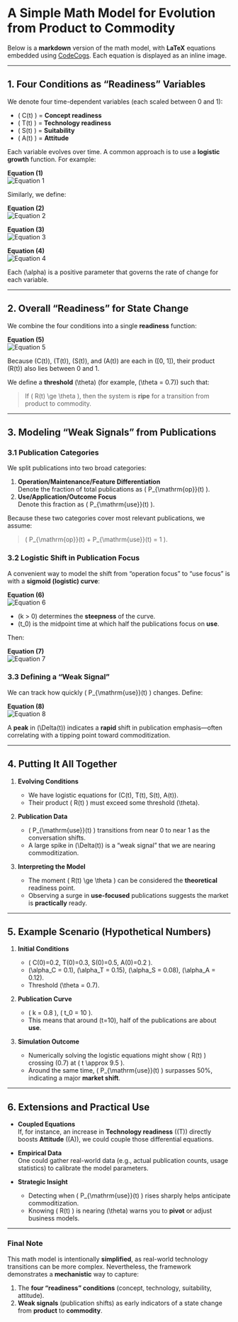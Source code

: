 # A Simple Math Model for Evolution from Product to Commodity

Below is a **markdown** version of the math model, with **LaTeX** equations embedded using [CodeCogs](https://latex.codecogs.com). Each equation is displayed as an inline image.

---

## 1. Four Conditions as “Readiness” Variables

We denote four time-dependent variables (each scaled between 0 and 1):

- \( C(t) \) = **Concept readiness**  
- \( T(t) \) = **Technology readiness**  
- \( S(t) \) = **Suitability**  
- \( A(t) \) = **Attitude**  

Each variable evolves over time. A common approach is to use a **logistic growth** function. For example:

**Equation (1)**  
![Equation 1](https://latex.codecogs.com/png.latex?\dpi{110}\frac{dC}{dt}%20=%20\alpha_{C}C(t)\bigl(1%20-%20C(t)\bigr))

Similarly, we define:

**Equation (2)**  
![Equation 2](https://latex.codecogs.com/png.latex?\dpi{110}\frac{dT}{dt}%20=%20\alpha_{T}T(t)\bigl(1%20-%20T(t)\bigr))

**Equation (3)**  
![Equation 3](https://latex.codecogs.com/png.latex?\dpi{110}\frac{dS}{dt}%20=%20\alpha_{S}S(t)\bigl(1%20-%20S(t)\bigr))

**Equation (4)**  
![Equation 4](https://latex.codecogs.com/png.latex?\dpi{110}\frac{dA}{dt}%20=%20\alpha_{A}A(t)\bigl(1%20-%20A(t)\bigr))

Each \(\alpha\) is a positive parameter that governs the rate of change for each variable.

---

## 2. Overall “Readiness” for State Change

We combine the four conditions into a single **readiness** function:

**Equation (5)**  
![Equation 5](https://latex.codecogs.com/png.latex?\dpi{110}R(t)%20=%20C(t)T(t)S(t)A(t))

Because \(C(t)\), \(T(t)\), \(S(t)\), and \(A(t)\) are each in \([0, 1]\), their product \(R(t)\) also lies between 0 and 1.

We define a **threshold** \(\theta\) (for example, \(\theta = 0.7\)) such that:

> If \( R(t) \ge \theta \), then the system is **ripe** for a transition from product to commodity.

---

## 3. Modeling “Weak Signals” from Publications

### 3.1 Publication Categories

We split publications into two broad categories:

1. **Operation/Maintenance/Feature Differentiation**  
   Denote the fraction of total publications as \( P_{\mathrm{op}}(t) \).  
2. **Use/Application/Outcome Focus**  
   Denote this fraction as \( P_{\mathrm{use}}(t) \).

Because these two categories cover most relevant publications, we assume:

> \( P_{\mathrm{op}}(t) + P_{\mathrm{use}}(t) = 1 \).

### 3.2 Logistic Shift in Publication Focus

A convenient way to model the shift from “operation focus” to “use focus” is with a **sigmoid (logistic) curve**:

**Equation (6)**  
![Equation 6](https://latex.codecogs.com/png.latex?\dpi{110}P_{\mathrm{use}}(t)%20=%20\frac{1}{1+e^{-k\bigl(t-t_{0}\bigr)}})

- \(k > 0\) determines the **steepness** of the curve.  
- \(t_0\) is the midpoint time at which half the publications focus on **use**.

Then:

**Equation (7)**  
![Equation 7](https://latex.codecogs.com/png.latex?\dpi{110}P_{\mathrm{op}}(t)%20=%201%20-%20P_{\mathrm{use}}(t))

### 3.3 Defining a “Weak Signal”

We can track how quickly \( P_{\mathrm{use}}(t) \) changes. Define:

**Equation (8)**  
![Equation 8](https://latex.codecogs.com/png.latex?\dpi{110}\Delta(t)%20=%20\frac{d}{dt}\bigl[P_{\mathrm{use}}(t)\bigr])

A **peak** in \(\Delta(t)\) indicates a **rapid** shift in publication emphasis—often correlating with a tipping point toward commoditization.

---

## 4. Putting It All Together

1. **Evolving Conditions**  
   - We have logistic equations for \(C(t), T(t), S(t), A(t)\).  
   - Their product \( R(t) \) must exceed some threshold \(\theta\).

2. **Publication Data**  
   - \( P_{\mathrm{use}}(t) \) transitions from near 0 to near 1 as the conversation shifts.  
   - A large spike in \(\Delta(t)\) is a “weak signal” that we are nearing commoditization.

3. **Interpreting the Model**  
   - The moment \( R(t) \ge \theta \) can be considered the **theoretical** readiness point.  
   - Observing a surge in **use-focused** publications suggests the market is **practically** ready.

---

## 5. Example Scenario (Hypothetical Numbers)

1. **Initial Conditions**  
   - \( C(0)=0.2, T(0)=0.3, S(0)=0.5, A(0)=0.2 \).  
   - \(\alpha_C = 0.1\), \(\alpha_T = 0.15\), \(\alpha_S = 0.08\), \(\alpha_A = 0.12\).  
   - Threshold \(\theta = 0.7\).

2. **Publication Curve**  
   - \( k = 0.8 \), \( t_0 = 10 \).  
   - This means that around \(t=10\), half of the publications are about **use**.

3. **Simulation Outcome**  
   - Numerically solving the logistic equations might show \( R(t) \) crossing \(0.7\) at \( t \approx 9.5 \).  
   - Around the same time, \( P_{\mathrm{use}}(t) \) surpasses 50%, indicating a major **market shift**.

---

## 6. Extensions and Practical Use

- **Coupled Equations**  
  If, for instance, an increase in **Technology readiness** (\(T\)) directly boosts **Attitude** (\(A\)), we could couple those differential equations.

- **Empirical Data**  
  One could gather real-world data (e.g., actual publication counts, usage statistics) to calibrate the model parameters.

- **Strategic Insight**  
  - Detecting when \( P_{\mathrm{use}}(t) \) rises sharply helps anticipate commoditization.  
  - Knowing \( R(t) \) is nearing \(\theta\) warns you to **pivot** or adjust business models.

---

### Final Note

This math model is intentionally **simplified**, as real-world technology transitions can be more complex. Nevertheless, the framework demonstrates a **mechanistic** way to capture:

1. The **four “readiness” conditions** (concept, technology, suitability, attitude).  
2. **Weak signals** (publication shifts) as early indicators of a state change from **product** to **commodity**.

